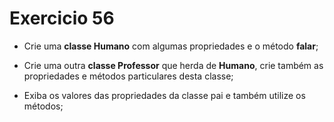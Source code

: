 # Exercicio 56

-   Crie uma **classe Humano** com algumas propriedades e o método **falar**;

-   Crie uma outra **classe Professor** que herda de **Humano**, crie também as propriedades e métodos particulares desta classe;

-   Exiba os valores das propriedades da classe pai e também utilize os métodos;
